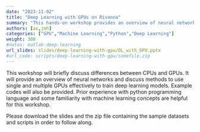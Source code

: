 ```yaml
---
date: "2023-11-02"
title: "Deep Learning with GPUs on Rivanna"
summary: "This hands-on workshop provides an overview of neural networks with a focus on GPUs. Example codes will be provided in both Tensorflow and Pytorch and how to use them on Rivanna."
authors: [as,jmh]
categories: ["GPU","Machine Learning","Python","Deep Learning"]
weight: 300
#notes: matlab-deep-learning
url_slides: slides/deep-learning-with-gpu/DL_with_GPU.pptx
#url_code: scripts/deep-learning-with-gpu/somefile.zip
---
```


This workshop will briefly discuss differences between CPUs and GPUs. It will provide an overview of neural networks and discuss methods to use single and multiple GPUs effectively to train deep learning models. Example codes will also be provided. Prior experience with python programming language and some familiarity with machine learning concepts are helpful for this workshop.

Please download the slides and the zip file containing the sample datasets and scripts in order to follow along.

